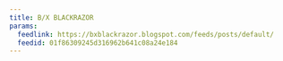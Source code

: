 ```yaml
---
title: B/X BLACKRAZOR
params:
  feedlink: https://bxblackrazor.blogspot.com/feeds/posts/default/
  feedid: 01f86309245d316962b641c08a24e184
---
```

